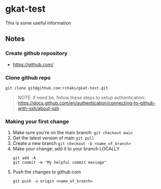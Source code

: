 # gkat-test

This is some useful information

## Notes

### Create github repository
- https://github.com/

### Clone github repo

`git clone git@github.com:rchaks/gkat-test.git`

> NOTE: if need be, follow these steps to setup authentication: https://docs.github.com/en/authentication/connecting-to-github-with-ssh/about-ssh

### Making your first change

1. Make sure you're on the main branch: 
   `git checkout main`
2. Get the latest version of main
   `git pull`
3. Create a new branch
   `git checkout -b <name_of_branch>`
4. Make your change; add it to your branch LOCALLY
   ```
   git add -A
   git commit -m "My helpful commit message"
   ```
5. Push the changes to github.com
   ```
   git push -u origin <name_of_branch>
   ```
